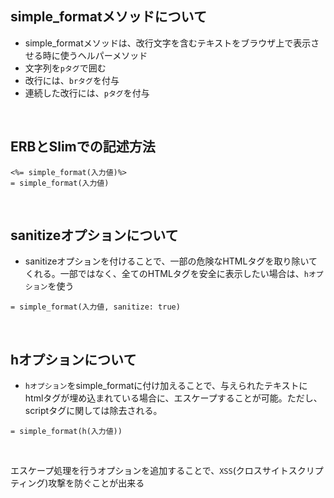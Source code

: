 ## simple_formatメソッドについて

- simple_formatメソッドは、改行文字を含むテキストをブラウザ上で表示させる時に使うヘルパーメソッド
 - 文字列を`pタグ`で囲む
 - 改行には、`brタグ`を付与
 - 連続した改行には、`pタグ`を付与

<br>

## ERBとSlimでの記述方法　

```
<%= simple_format(入力値)%>
= simple_format(入力値)
```

<br>

## sanitizeオプションについて

- sanitizeオプションを付けることで、一部の危険なHTMLタグを取り除いてくれる。一部ではなく、全てのHTMLタグを安全に表示したい場合は、`hオプション`を使う

```
= simple_format(入力値, sanitize: true)
```

<br>

## hオプションについて

- `hオプション`をsimple_formatに付け加えることで、与えられたテキストにhtmlタグが埋め込まれている場合に、エスケープすることが可能。ただし、scriptタグに関しては除去される。

```
= simple_format(h(入力値))
```

<br>

エスケープ処理を行うオプションを追加することで、`XSS`(クロスサイトスクリプティング)攻撃を防ぐことが出来る